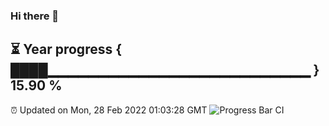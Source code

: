 ### Hi there 👋
⏳ Year progress { ████▁▁▁▁▁▁▁▁▁▁▁▁▁▁▁▁▁▁▁▁▁▁▁▁▁▁ } 15.90 %
---
⏰ Updated on Mon, 28 Feb 2022 01:03:28 GMT
![Progress Bar CI](https://github.com/liununu/liununu/workflows/Progress%20Bar%20CI/badge.svg)
